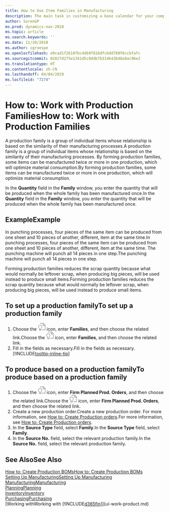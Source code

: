 ```yaml
---
title: How to Use Item Families in Manufacturing
description: The main task in customizing a base calendar for your company, or one of its business partners, is to enter any changes to working and nonworking day status.
author: SorenGP
ms.prod: dynamics-nav-2018
ms.topic: article
ms.search.keywords: ''
ms.date: 11/20/2018
ms.author: sgroespe
ms.openlocfilehash: e9cad1f2610fbc4d69f816dfcbdd760f6ccbfafc
ms.sourcegitcommit: 02827d275e1341d5c9ddb7b314b43b48a9ac96e2
ms.translationtype: HT
ms.contentlocale: zh-CN
ms.lasthandoff: 04/04/2019
ms.locfileid: "7274"
---
```

# <a name="how-to-work-with-production-families"></a><span data-ttu-id="099e8-103">How to: Work with Production Families</span><span class="sxs-lookup"><span data-stu-id="099e8-103">How to: Work with Production Families</span></span>
<span data-ttu-id="099e8-104">A production family is a group of individual items whose relationship is based on the similarity of their manufacturing processes.</span><span class="sxs-lookup"><span data-stu-id="099e8-104">A production family is a group of individual items whose relationship is based on the similarity of their manufacturing processes.</span></span> <span data-ttu-id="099e8-105">By forming production families, some items can be manufactured twice or more in one production, which will optimize material consumption.</span><span class="sxs-lookup"><span data-stu-id="099e8-105">By forming production families, some items can be manufactured twice or more in one production, which will optimize material consumption.</span></span>

<span data-ttu-id="099e8-106">In the **Quantity** field in the **Family** window, you enter the quantity that will be produced when the whole family has been manufactured once.</span><span class="sxs-lookup"><span data-stu-id="099e8-106">In the **Quantity** field in the **Family** window, you enter the quantity that will be produced when the whole family has been manufactured once.</span></span>

## <a name="example"></a><span data-ttu-id="099e8-107">Example</span><span class="sxs-lookup"><span data-stu-id="099e8-107">Example</span></span>
<span data-ttu-id="099e8-108">In punching processes, four pieces of the same item can be produced from one sheet and 10 pieces of another, different, item at the same time.</span><span class="sxs-lookup"><span data-stu-id="099e8-108">In punching processes, four pieces of the same item can be produced from one sheet and 10 pieces of another, different, item at the same time.</span></span> <span data-ttu-id="099e8-109">The punching machine will punch all 14 pieces in one step.</span><span class="sxs-lookup"><span data-stu-id="099e8-109">The punching machine will punch all 14 pieces in one step.</span></span>

<span data-ttu-id="099e8-110">Forming production families reduces the scrap quantity because what would normally be leftover scrap, when producing big pieces, will be used instead to produce small items.</span><span class="sxs-lookup"><span data-stu-id="099e8-110">Forming production families reduces the scrap quantity because what would normally be leftover scrap, when producing big pieces, will be used instead to produce small items.</span></span>

## <a name="to-set-up-a-production-family"></a><span data-ttu-id="099e8-111">To set up a production family</span><span class="sxs-lookup"><span data-stu-id="099e8-111">To set up a production family</span></span>
1. <span data-ttu-id="099e8-112">Choose the ![Search for Page or Report](media/ui-search/search_small.png "Search for Page or Report icon") icon, enter **Families**, and then choose the related link.</span><span class="sxs-lookup"><span data-stu-id="099e8-112">Choose the ![Search for Page or Report](media/ui-search/search_small.png "Search for Page or Report icon") icon, enter **Families**, and then choose the related link.</span></span>
2. <span data-ttu-id="099e8-113">Fill in the fields as necessary.</span><span class="sxs-lookup"><span data-stu-id="099e8-113">Fill in the fields as necessary.</span></span> [!INCLUDE[tooltip-inline-tip](includes/tooltip-inline-tip_md.md)]

## <a name="to-produce-based-on-a-production-family"></a><span data-ttu-id="099e8-114">To produce based on a production family</span><span class="sxs-lookup"><span data-stu-id="099e8-114">To produce based on a production family</span></span>
1. <span data-ttu-id="099e8-115">Choose the ![Search for Page or Report](media/ui-search/search_small.png "Search for Page or Report icon") icon, enter **Firm Planned Prod. Orders**, and then choose the related link.</span><span class="sxs-lookup"><span data-stu-id="099e8-115">Choose the ![Search for Page or Report](media/ui-search/search_small.png "Search for Page or Report icon") icon, enter **Firm Planned Prod. Orders**, and then choose the related link.</span></span>
2. <span data-ttu-id="099e8-116">Create a new production order.</span><span class="sxs-lookup"><span data-stu-id="099e8-116">Create a new production order.</span></span> <span data-ttu-id="099e8-117">For more information, see [How to: Create Production orders](production-how-to-create-production-orders.md).</span><span class="sxs-lookup"><span data-stu-id="099e8-117">For more information, see [How to: Create Production orders](production-how-to-create-production-orders.md).</span></span>
3. <span data-ttu-id="099e8-118">In the **Source Type** field, select **Family**.</span><span class="sxs-lookup"><span data-stu-id="099e8-118">In the **Source Type** field, select **Family**.</span></span>  
4. <span data-ttu-id="099e8-119">In the **Source No.** field, select the relevant production family.</span><span class="sxs-lookup"><span data-stu-id="099e8-119">In the **Source No.** field, select the relevant production family.</span></span>

## <a name="see-also"></a><span data-ttu-id="099e8-120">See Also</span><span class="sxs-lookup"><span data-stu-id="099e8-120">See Also</span></span>
[<span data-ttu-id="099e8-121">How to: Create Production BOMs</span><span class="sxs-lookup"><span data-stu-id="099e8-121">How to: Create Production BOMs</span></span>](production-how-to-create-production-boms.md)  
[<span data-ttu-id="099e8-122">Setting Up Manufacturing</span><span class="sxs-lookup"><span data-stu-id="099e8-122">Setting Up Manufacturing</span></span>](production-configure-production-processes.md)  
[<span data-ttu-id="099e8-123">Manufacturing</span><span class="sxs-lookup"><span data-stu-id="099e8-123">Manufacturing</span></span>](production-manage-manufacturing.md)    
[<span data-ttu-id="099e8-124">Planning</span><span class="sxs-lookup"><span data-stu-id="099e8-124">Planning</span></span>](production-planning.md)   
[<span data-ttu-id="099e8-125">Inventory</span><span class="sxs-lookup"><span data-stu-id="099e8-125">Inventory</span></span>](inventory-manage-inventory.md)  
[<span data-ttu-id="099e8-126">Purchasing</span><span class="sxs-lookup"><span data-stu-id="099e8-126">Purchasing</span></span>](purchasing-manage-purchasing.md)  
[<span data-ttu-id="099e8-127">Working with</span><span class="sxs-lookup"><span data-stu-id="099e8-127">Working with</span></span> [!INCLUDE[d365fin](includes/d365fin_md.md)]](ui-work-product.md)
